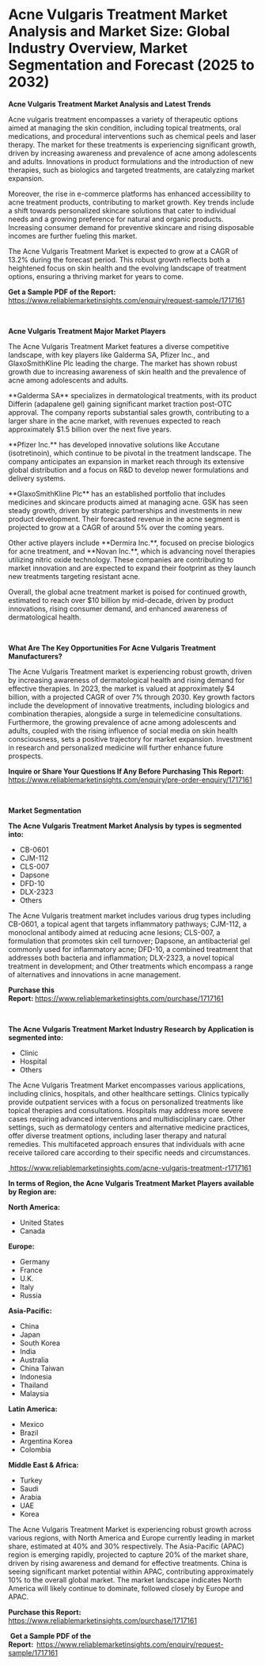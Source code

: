 <p><h1>Acne Vulgaris Treatment Market Analysis and Market Size: Global Industry Overview, Market Segmentation and Forecast (2025 to 2032)</h1></p><p><strong>Acne Vulgaris Treatment Market Analysis and Latest Trends</strong></p>
<p><p>Acne vulgaris treatment encompasses a variety of therapeutic options aimed at managing the skin condition, including topical treatments, oral medications, and procedural interventions such as chemical peels and laser therapy. The market for these treatments is experiencing significant growth, driven by increasing awareness and prevalence of acne among adolescents and adults. Innovations in product formulations and the introduction of new therapies, such as biologics and targeted treatments, are catalyzing market expansion.</p><p>Moreover, the rise in e-commerce platforms has enhanced accessibility to acne treatment products, contributing to market growth. Key trends include a shift towards personalized skincare solutions that cater to individual needs and a growing preference for natural and organic products. Increasing consumer demand for preventive skincare and rising disposable incomes are further fueling this market. </p><p>The Acne Vulgaris Treatment Market is expected to grow at a CAGR of 13.2% during the forecast period. This robust growth reflects both a heightened focus on skin health and the evolving landscape of treatment options, ensuring a thriving market for years to come.</p></p>
<p><strong>Get a Sample PDF of the Report:&nbsp;</strong> <a href="https://www.reliablemarketinsights.com/enquiry/request-sample/1717161?utm_campaign=3291&utm_medium=2&utm_source=Github&utm_content=ia&utm_term=13042025&utm_id=acne-vulgaris-treatment">https://www.reliablemarketinsights.com/enquiry/request-sample/1717161</a></p>
<p>&nbsp;</p>
<p><strong>Acne Vulgaris Treatment Major Market Players</strong></p>
<p><p>The Acne Vulgaris Treatment Market features a diverse competitive landscape, with key players like Galderma SA, Pfizer Inc., and GlaxoSmithKline Plc leading the charge. The market has shown robust growth due to increasing awareness of skin health and the prevalence of acne among adolescents and adults.</p><p>**Galderma SA** specializes in dermatological treatments, with its product Differin (adapalene gel) gaining significant market traction post-OTC approval. The company reports substantial sales growth, contributing to a larger share in the acne market, with revenues expected to reach approximately $1.5 billion over the next five years.</p><p>**Pfizer Inc.** has developed innovative solutions like Accutane (isotretinoin), which continue to be pivotal in the treatment landscape. The company anticipates an expansion in market reach through its extensive global distribution and a focus on R&D to develop newer formulations and delivery systems.</p><p>**GlaxoSmithKline Plc** has an established portfolio that includes medicines and skincare products aimed at managing acne. GSK has seen steady growth, driven by strategic partnerships and investments in new product development. Their forecasted revenue in the acne segment is projected to grow at a CAGR of around 5% over the coming years.</p><p>Other active players include **Dermira Inc.**, focused on precise biologics for acne treatment, and **Novan Inc.**, which is advancing novel therapies utilizing nitric oxide technology. These companies are contributing to market innovation and are expected to expand their footprint as they launch new treatments targeting resistant acne.</p><p>Overall, the global acne treatment market is poised for continued growth, estimated to reach over $10 billion by mid-decade, driven by product innovations, rising consumer demand, and enhanced awareness of dermatological health.</p></p>
<p>&nbsp;</p>
<p><strong>What Are The Key Opportunities For Acne Vulgaris Treatment Manufacturers?</strong></p>
<p><p>The Acne Vulgaris Treatment market is experiencing robust growth, driven by increasing awareness of dermatological health and rising demand for effective therapies. In 2023, the market is valued at approximately $4 billion, with a projected CAGR of over 7% through 2030. Key growth factors include the development of innovative treatments, including biologics and combination therapies, alongside a surge in telemedicine consultations. Furthermore, the growing prevalence of acne among adolescents and adults, coupled with the rising influence of social media on skin health consciousness, sets a positive trajectory for market expansion. Investment in research and personalized medicine will further enhance future prospects.</p></p>
<p><strong>Inquire or Share Your Questions If Any Before Purchasing This Report:</strong> <a href="https://www.reliablemarketinsights.com/enquiry/pre-order-enquiry/1717161?utm_campaign=3291&utm_medium=2&utm_source=Github&utm_content=ia&utm_term=13042025&utm_id=acne-vulgaris-treatment">https://www.reliablemarketinsights.com/enquiry/pre-order-enquiry/1717161</a></p>
<p>&nbsp;</p>
<p><strong>Market Segmentation</strong></p>
<p><strong>The Acne Vulgaris Treatment Market Analysis by types is segmented into:</strong></p>
<p><ul><li>CB-0601</li><li>CJM-112</li><li>CLS-007</li><li>Dapsone</li><li>DFD-10</li><li>DLX-2323</li><li>Others</li></ul></p>
<p><p>The Acne Vulgaris treatment market includes various drug types including CB-0601, a topical agent that targets inflammatory pathways; CJM-112, a monoclonal antibody aimed at reducing acne lesions; CLS-007, a formulation that promotes skin cell turnover; Dapsone, an antibacterial gel commonly used for inflammatory acne; DFD-10, a combined treatment that addresses both bacteria and inflammation; DLX-2323, a novel topical treatment in development; and Other treatments which encompass a range of alternatives and innovations in acne management.</p></p>
<p><strong>Purchase this Report:&nbsp;</strong><a href="https://www.reliablemarketinsights.com/purchase/1717161?utm_campaign=3291&utm_medium=2&utm_source=Github&utm_content=ia&utm_term=13042025&utm_id=acne-vulgaris-treatment">https://www.reliablemarketinsights.com/purchase/1717161</a></p>
<p>&nbsp;</p>
<p><strong>The Acne Vulgaris Treatment Market Industry Research by Application is segmented into:</strong></p>
<p><ul><li>Clinic</li><li>Hospital</li><li>Others</li></ul></p>
<p><p>The Acne Vulgaris Treatment Market encompasses various applications, including clinics, hospitals, and other healthcare settings. Clinics typically provide outpatient services with a focus on personalized treatments like topical therapies and consultations. Hospitals may address more severe cases requiring advanced interventions and multidisciplinary care. Other settings, such as dermatology centers and alternative medicine practices, offer diverse treatment options, including laser therapy and natural remedies. This multifaceted approach ensures that individuals with acne receive tailored care according to their specific needs and circumstances.</p></p>
<p><a href="https://www.reliablemarketinsights.com/acne-vulgaris-treatment-r1717161?utm_campaign=3291&utm_medium=2&utm_source=Github&utm_content=ia&utm_term=13042025&utm_id=acne-vulgaris-treatment">&nbsp;https://www.reliablemarketinsights.com/acne-vulgaris-treatment-r1717161</a></p>
<p><strong>In terms of Region, the Acne Vulgaris Treatment Market Players available by Region are:</strong></p>
<p>
    <p> <strong> North America: </strong>
        <ul>
            <li>United States</li>
            <li>Canada</li>
        </ul>
        </p> 
    <p> <strong> Europe: </strong>
        <ul>
            <li>Germany</li>
            <li>France</li>
            <li>U.K.</li>
            <li>Italy</li>
            <li>Russia</li>
        </ul>
        </p> 
    <p> <strong> Asia-Pacific: </strong>
        <ul>
            <li>China</li>
            <li>Japan</li>
            <li>South Korea</li>
            <li>India</li>
            <li>Australia</li>
            <li>China Taiwan</li>
            <li>Indonesia</li>
            <li>Thailand</li>
            <li>Malaysia</li>
        </ul>
        </p> 
    <p> <strong> Latin America: </strong>
        <ul>
            <li>Mexico</li>
            <li>Brazil</li>
            <li>Argentina Korea</li>
            <li>Colombia</li>
        </ul>
        </p> 
    <p> <strong> Middle East & Africa: </strong>
        <ul>
            <li>Turkey</li>
            <li>Saudi</li>
            <li>Arabia</li>
            <li>UAE</li>
            <li>Korea</li>
        </ul>
    </p>
    </p>
<p><p>The Acne Vulgaris Treatment Market is experiencing robust growth across various regions, with North America and Europe currently leading in market share, estimated at 40% and 30% respectively. The Asia-Pacific (APAC) region is emerging rapidly, projected to capture 20% of the market share, driven by rising awareness and demand for effective treatments. China is seeing significant market potential within APAC, contributing approximately 10% to the overall global market. The market landscape indicates North America will likely continue to dominate, followed closely by Europe and APAC. </p></p>
<p><strong>Purchase this Report: </strong><a href="https://www.reliablemarketinsights.com/purchase/1717161?utm_campaign=3291&utm_medium=2&utm_source=Github&utm_content=ia&utm_term=13042025&utm_id=acne-vulgaris-treatment">https://www.reliablemarketinsights.com/purchase/1717161</a></p>
<p>&nbsp;<strong>Get a Sample PDF of the Report:&nbsp;&nbsp;</strong><a href="https://www.reliablemarketinsights.com/enquiry/request-sample/1717161?utm_campaign=3291&utm_medium=2&utm_source=Github&utm_content=ia&utm_term=13042025&utm_id=acne-vulgaris-treatment">https://www.reliablemarketinsights.com/enquiry/request-sample/1717161</a></p>
<p><strong></strong></p>
<p><p></p><p></p><p></p></p>